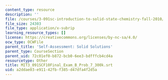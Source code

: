 ```yaml
---
content_type: resource
description: ''
file: /courses/3-091sc-introduction-to-solid-state-chemistry-fall-2010/a2ddae03e91142fbf385d47dfa4f2d5a_MIT3_091SCF10Final_Exam_B_Prob_7_300k.srt
file_size: 24303
file_type: application/x-subrip
learning_resource_types: []
license: https://creativecommons.org/licenses/by-nc-sa/4.0/
ocw_type: OCWFile
parent_title: 'Self-Assessment: Solid Solutions'
parent_type: CourseSection
parent_uid: 72c01ef0-b872-bcb0-6ee3-bdfffcb4cd4a
resourcetype: Other
title: MIT3_091SCF10Final_Exam_B_Prob_7_300k.srt
uid: a2ddae03-e911-42fb-f385-d47dfa4f2d5a
---
```

